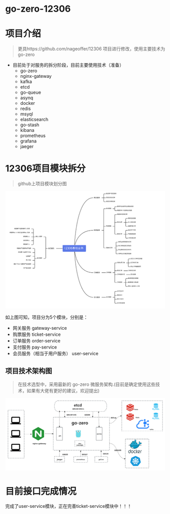 # go-zero-12306

# 项目介绍
> 更具https://github.com/nageoffer/12306 项目进行修改，使用主要技术为go-zero

- 目前处于对服务的拆分阶段，目前主要使用技术（准备）
  - go-zero
  - nginx-gateway
  - kafka
  - etcd
  - go-queue
  - asynq
  - docker
  - redis
  - msyql
  - elasticsearch
  - go-stash
  - kibana
  - prometheus
  - grafana
  - jaeger


# 12306项目模块拆分

> github上项目模块划分图

![img.png](doc/img/img.png)

如上图可知，项目分为5个模块，分别是：
- 网关服务 gateway-service
- 购票服务 ticket-service
- 订单服务 order-service
- 支付服务 pay-service
- 会员服务（相当于用户服务） user-service


## 项目技术架构图
> 在技术选型中，采用最新的 go-zero 微服务架构.(目前是确定使用这些技术，如果有大佬有更好的建议，欢迎提出)

![img.png](doc/img/技术架构图.png)



# 目前接口完成情况

 完成了user-service模块，正在完善ticket-service模块中！！！


